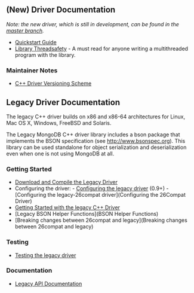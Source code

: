 ## (New) Driver Documentation

*Note: the new driver, which is still in development, can be found in the [master branch](https://github.com/mongodb/mongo-cxx-driver/tree/master).*

- [Quickstart Guide](Quickstart-Guide-(New-Driver))
- [Library Threadsafety](Library-Thread-Safety) - A must read for anyone writing a multithreaded program with the library.

### Maintainer Notes

- [C++ Driver Versioning Scheme](C---Driver-Versioning-Scheme)

## Legacy Driver Documentation

The legacy C++ driver builds on x86 and x86-64 architectures for Linux, Mac OS X, Windows, FreeBSD and Solaris.

The Legacy MongoDB C++ driver library includes a bson package that implements the BSON specification (see http://www.bsonspec.org). This library can be used standalone for object serialization and deserialization even when one is not using MongoDB at all.

### Getting Started
 - [Download and Compile the Legacy Driver](Download-and-Compile-the-Legacy-Driver)
 - Configuring the driver:
       - [Configuring the legacy driver](Configuring-the-Legacy-Driver) (0.9+)
       - [Configuring the legacy-26compat driver](Configuring the 26Compat Driver)
 - [Getting Started with the legacy C++ Driver](Tutorial)
 - [Legacy BSON Helper Functions](BSON Helper Functions)
 - [Breaking changes between 26compat and legacy](Breaking changes between 26compat and legacy)

### Testing
 - [Testing the legacy driver](Testing)

### Documentation
 - [Legacy API Documentation](http://api.mongodb.org/cxx/)
